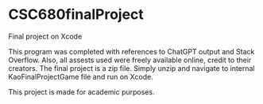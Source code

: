 # CSC680finalProject
Final project on Xcode

This program was completed with references to ChatGPT output and Stack Overflow. Also, all assests used were freely available online, credit to their creators. 
The final project is a zip file. Simply unzip and navigate to internal KaoFinalProjectGame file and run on Xcode.

This project is made for academic purposes.

